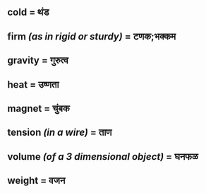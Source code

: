 ## cold = थंड

## firm *(as in rigid or sturdy)* = टणक;भक्कम

## gravity = गुरुत्व

## heat = उष्णता

## magnet = चुंबक

## tension *(in a wire)* = ताण

## volume *(of a 3 dimensional object)* = घनफळ

## weight = वजन

